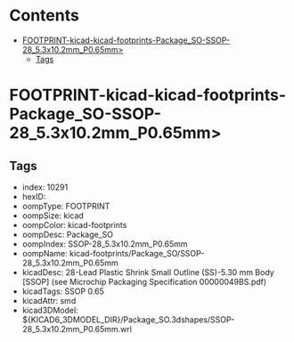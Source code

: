 



Contents
========

* [FOOTPRINT-kicad-kicad-footprints-Package_SO-SSOP-28_5.3x10.2mm_P0.65mm>](#footprint-kicad-kicad-footprints-package_so-ssop-28_53x102mm_p065mm)
	* [Tags](#tags)

# FOOTPRINT-kicad-kicad-footprints-Package_SO-SSOP-28_5.3x10.2mm_P0.65mm>

## Tags

- index: 10291
- hexID: 
- oompType: FOOTPRINT
- oompSize: kicad
- oompColor: kicad-footprints
- oompDesc: Package_SO
- oompIndex: SSOP-28_5.3x10.2mm_P0.65mm
- oompName: kicad-footprints/Package_SO/SSOP-28_5.3x10.2mm_P0.65mm
- kicadDesc: 28-Lead Plastic Shrink Small Outline (SS)-5.30 mm Body [SSOP] (see Microchip Packaging Specification 00000049BS.pdf)
- kicadTags: SSOP 0.65
- kicadAttr: smd
- kicad3DModel: ${KICAD6_3DMODEL_DIR}/Package_SO.3dshapes/SSOP-28_5.3x10.2mm_P0.65mm.wrl
